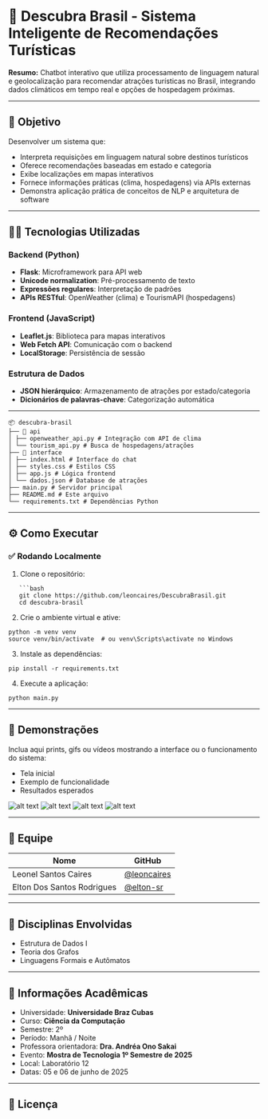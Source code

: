 # 🚀 Descubra Brasil - Sistema Inteligente de Recomendações Turísticas

**Resumo:** Chatbot interativo que utiliza processamento de linguagem natural e geolocalização para recomendar atrações turísticas no Brasil, integrando dados climáticos em tempo real e opções de hospedagem próximas.

---

## 🎯 Objetivo

Desenvolver um sistema que:
- Interpreta requisições em linguagem natural sobre destinos turísticos
- Oferece recomendações baseadas em estado e categoria
- Exibe localizações em mapas interativos
- Fornece informações práticas (clima, hospedagens) via APIs externas
- Demonstra aplicação prática de conceitos de NLP e arquitetura de software

---

## 👨‍💻 Tecnologias Utilizadas

### Backend (Python)
- **Flask**: Microframework para API web
- **Unicode normalization**: Pré-processamento de texto
- **Expressões regulares**: Interpretação de padrões
- **APIs RESTful**: OpenWeather (clima) e TourismAPI (hospedagens)

### Frontend (JavaScript)
- **Leaflet.js**: Biblioteca para mapas interativos
- **Web Fetch API**: Comunicação com o backend
- **LocalStorage**: Persistência de sessão

### Estrutura de Dados
- **JSON hierárquico**: Armazenamento de atrações por estado/categoria
- **Dicionários de palavras-chave**: Categorização automática

---
```
📦 descubra-brasil
├── 📁 api
│ ├── openweather_api.py # Integração com API de clima
│ └── tourism_api.py # Busca de hospedagens/atrações
├── 📁 interface
│ ├── index.html # Interface do chat
│ ├── styles.css # Estilos CSS
│ ├── app.js # Lógica frontend
│ └── dados.json # Database de atrações
├── main.py # Servidor principal
├── README.md # Este arquivo
└── requirements.txt # Dependências Python
```

---

## ⚙️ Como Executar

### ✅ Rodando Localmente

1. Clone o repositório:

```
   ```bash
   git clone https://github.com/leoncaires/DescubraBrasil.git
   cd descubra-brasil
```

2. Crie o ambiente virtual e ative:

```
python -m venv venv
source venv/bin/activate  # ou venv\Scripts\activate no Windows
```

3. Instale as dependências:

```
pip install -r requirements.txt
```

4. Execute a aplicação:

```
python main.py
```

---

## 📸 Demonstrações

Inclua aqui prints, gifs ou vídeos mostrando a interface ou o funcionamento do sistema:

- Tela inicial
- Exemplo de funcionalidade
- Resultados esperados

![alt text](image-1.png)
![alt text](image-2.png)
![alt text](image-3.png)
![alt text](image-4.png)

---

## 👥 Equipe

| Nome | GitHub |
|------|--------|
| Leonel Santos Caires | [@leoncaires](https://github.com/leoncaires) |
| Elton Dos Santos Rodrigues| [@elton-sr](https://github.com/elton-sr) |

---

## 🧠 Disciplinas Envolvidas

- Estrutura de Dados I
- Teoria dos Grafos
- Linguagens Formais e Autômatos

---

## 🏫 Informações Acadêmicas

- Universidade: **Universidade Braz Cubas**
- Curso: **Ciência da Computação**
- Semestre: 2º 
- Período: Manhã / Noite
- Professora orientadora: **Dra. Andréa Ono Sakai**
- Evento: **Mostra de Tecnologia 1º Semestre de 2025**
- Local: Laboratório 12
- Datas: 05 e 06 de junho de 2025

---

## 📄 Licença



